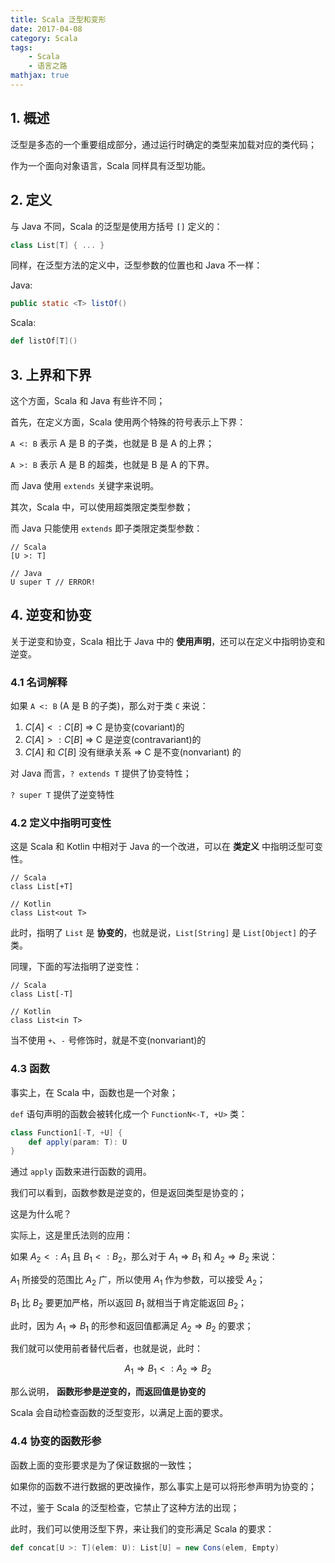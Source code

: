 ```yaml
---
title: Scala 泛型和变形
date: 2017-04-08
category: Scala
tags:
    - Scala
    - 语言之路
mathjax: true
---
```


## 1. 概述

泛型是多态的一个重要组成部分，通过运行时确定的类型来加载对应的类代码；

作为一个面向对象语言，Scala 同样具有泛型功能。


<!-- more -->

## 2. 定义

与 Java 不同，Scala 的泛型是使用方括号 `[]` 定义的：

```scala
class List[T] { ... }
```

同样，在泛型方法的定义中，泛型参数的位置也和 Java 不一样：

Java:

```java
public static <T> listOf()
```

Scala:

```scala
def listOf[T]()
```

## 3. 上界和下界

这个方面，Scala 和 Java 有些许不同；

首先，在定义方面，Scala 使用两个特殊的符号表示上下界：

`A <: B` 表示 A 是 B 的子类，也就是 B 是 A 的上界；

`A >: B` 表示 A 是 B 的超类，也就是 B 是 A 的下界。

而 Java 使用 `extends` 关键字来说明。

其次，Scala 中，可以使用超类限定类型参数；

而 Java 只能使用 `extends` 即子类限定类型参数：

```
// Scala
[U >: T]

// Java
U super T // ERROR!
```

## 4. 逆变和协变

关于逆变和协变，Scala 相比于 Java 中的 **使用声明**，还可以在定义中指明协变和逆变。

### 4.1 名词解释

如果 `A <: B` (A 是 B 的子类)，那么对于类 `C` 来说：

1. $C[A] <: C[B]$ => C 是协变(covariant)的
2. $C[A] >: C[B]$ => C 是逆变(contravariant)的
3. $C[A]$ 和 $C[B]$ 没有继承关系 =>  C 是不变(nonvariant) 的

对 Java 而言，`? extends T` 提供了协变特性；

`? super T` 提供了逆变特性

### 4.2 定义中指明可变性

这是 Scala 和 Kotlin 中相对于 Java 的一个改进，可以在 **类定义** 中指明泛型可变性。

```
// Scala
class List[+T]

// Kotlin
class List<out T>
```

此时，指明了 `List` 是 **协变的**，也就是说，`List[String]` 是 `List[Object]` 的子类。

同理，下面的写法指明了逆变性：

```
// Scala
class List[-T]

// Kotlin
class List<in T>
```

当不使用 `+`、`-` 号修饰时，就是不变(nonvariant)的

### 4.3 函数

事实上，在 Scala 中，函数也是一个对象；

`def` 语句声明的函数会被转化成一个 `FunctionN<-T, +U>` 类：

```scala
class Function1[-T, +U] {
    def apply(param: T): U
}
```

通过 `apply` 函数来进行函数的调用。

我们可以看到，函数参数是逆变的，但是返回类型是协变的；

这是为什么呢？

实际上，这是里氏法则的应用：

如果 $A_2 <: A_1$ 且 $B_1 <: B_2$，那么对于 $A_1 \Rightarrow B_1$ 和 $A_2 \Rightarrow B_2$ 来说：

$A_1$ 所接受的范围比 $A_2$ 广，所以使用 $A_1$ 作为参数，可以接受 $A_2$；

$B_1$ 比 $B_2$ 要更加严格，所以返回 $B_1$ 就相当于肯定能返回 $B_2$；

此时，因为 $A_1 \Rightarrow B_1$ 的形参和返回值都满足 $A_2 \Rightarrow B_2$ 的要求；

我们就可以使用前者替代后者，也就是说，此时：

$$
A_1 \Rightarrow B_1 <: A_2 \Rightarrow B_2
$$

那么说明， **函数形参是逆变的，而返回值是协变的**

Scala 会自动检查函数的泛型变形，以满足上面的要求。




### 4.4 协变的函数形参

函数上面的变形要求是为了保证数据的一致性；

如果你的函数不进行数据的更改操作，那么事实上是可以将形参声明为协变的；

不过，鉴于 Scala 的泛型检查，它禁止了这种方法的出现；

此时，我们可以使用泛型下界，来让我们的变形满足 Scala 的要求：

```scala
def concat[U >: T](elem: U): List[U] = new Cons(elem, Empty)
```
